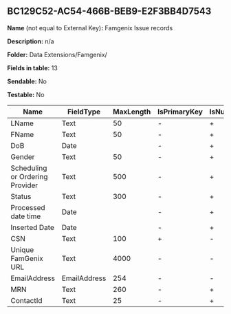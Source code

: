 ## BC129C52-AC54-466B-BEB9-E2F3BB4D7543

**Name** (not equal to External Key)**:** Famgenix Issue records

**Description:** n/a

**Folder:** Data Extensions/Famgenix/

**Fields in table:** 13

**Sendable:** No

**Testable:** No

| Name | FieldType | MaxLength | IsPrimaryKey | IsNullable | DefaultValue |
| --- | --- | --- | --- | --- | --- |
| LName | Text | 50 | - | + |  |
| FName | Text | 50 | - | + |  |
| DoB | Date |  | - | + |  |
| Gender | Text | 50 | - | + |  |
| Scheduling or Ordering Provider | Text | 500 | - | + |  |
| Status | Text | 300 | - | + |  |
| Processed date time | Date |  | - | + |  |
| Inserted Date | Date |  | - | + | GETDATE() |
| CSN | Text | 100 | + | - |  |
| Unique FamGenix URL | Text | 4000 | - | - |  |
| EmailAddress | EmailAddress | 254 | - | - |  |
| MRN | Text | 260 | - | + |  |
| ContactId | Text | 25 | - | + |  |
